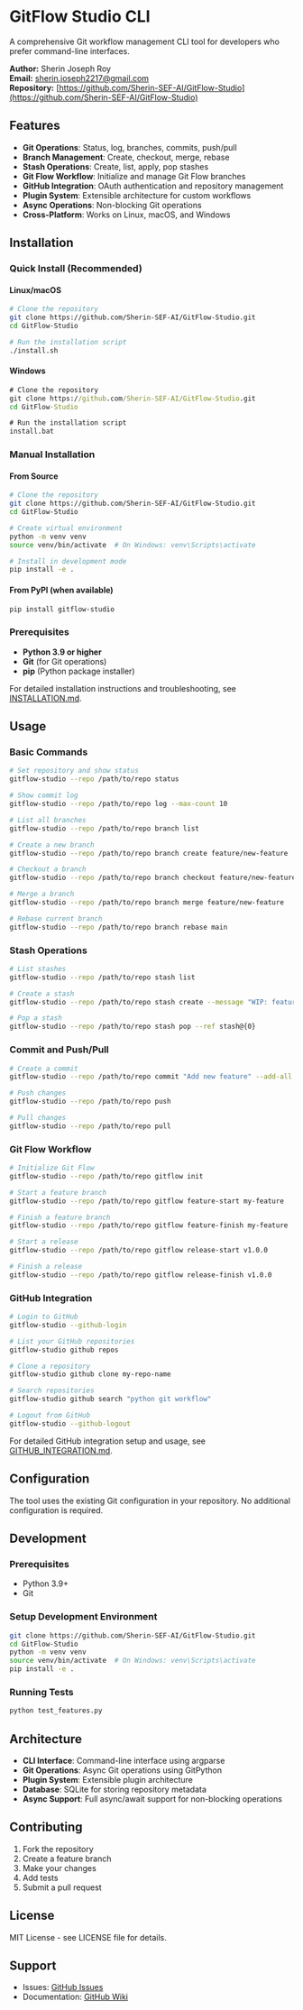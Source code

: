 # GitFlow Studio CLI

A comprehensive Git workflow management CLI tool for developers who prefer command-line interfaces.

**Author:** Sherin Joseph Roy  
**Email:** sherin.joseph2217@gmail.com  
**Repository:** [https://github.com/Sherin-SEF-AI/GitFlow-Studio](https://github.com/Sherin-SEF-AI/GitFlow-Studio)

## Features

- **Git Operations**: Status, log, branches, commits, push/pull
- **Branch Management**: Create, checkout, merge, rebase
- **Stash Operations**: Create, list, apply, pop stashes
- **Git Flow Workflow**: Initialize and manage Git Flow branches
- **GitHub Integration**: OAuth authentication and repository management
- **Plugin System**: Extensible architecture for custom workflows
- **Async Operations**: Non-blocking Git operations
- **Cross-Platform**: Works on Linux, macOS, and Windows

## Installation

### Quick Install (Recommended)

#### Linux/macOS
```bash
# Clone the repository
git clone https://github.com/Sherin-SEF-AI/GitFlow-Studio.git
cd GitFlow-Studio

# Run the installation script
./install.sh
```

#### Windows
```cmd
# Clone the repository
git clone https://github.com/Sherin-SEF-AI/GitFlow-Studio.git
cd GitFlow-Studio

# Run the installation script
install.bat
```

### Manual Installation

#### From Source
```bash
# Clone the repository
git clone https://github.com/Sherin-SEF-AI/GitFlow-Studio.git
cd GitFlow-Studio

# Create virtual environment
python -m venv venv
source venv/bin/activate  # On Windows: venv\Scripts\activate

# Install in development mode
pip install -e .
```

#### From PyPI (when available)
```bash
pip install gitflow-studio
```

### Prerequisites
- **Python 3.9 or higher**
- **Git** (for Git operations)
- **pip** (Python package installer)

For detailed installation instructions and troubleshooting, see [INSTALLATION.md](INSTALLATION.md).

## Usage

### Basic Commands

```bash
# Set repository and show status
gitflow-studio --repo /path/to/repo status

# Show commit log
gitflow-studio --repo /path/to/repo log --max-count 10

# List all branches
gitflow-studio --repo /path/to/repo branch list

# Create a new branch
gitflow-studio --repo /path/to/repo branch create feature/new-feature

# Checkout a branch
gitflow-studio --repo /path/to/repo branch checkout feature/new-feature

# Merge a branch
gitflow-studio --repo /path/to/repo branch merge feature/new-feature

# Rebase current branch
gitflow-studio --repo /path/to/repo branch rebase main
```

### Stash Operations

```bash
# List stashes
gitflow-studio --repo /path/to/repo stash list

# Create a stash
gitflow-studio --repo /path/to/repo stash create --message "WIP: feature in progress"

# Pop a stash
gitflow-studio --repo /path/to/repo stash pop --ref stash@{0}
```

### Commit and Push/Pull

```bash
# Create a commit
gitflow-studio --repo /path/to/repo commit "Add new feature" --add-all

# Push changes
gitflow-studio --repo /path/to/repo push

# Pull changes
gitflow-studio --repo /path/to/repo pull
```

### Git Flow Workflow

```bash
# Initialize Git Flow
gitflow-studio --repo /path/to/repo gitflow init

# Start a feature branch
gitflow-studio --repo /path/to/repo gitflow feature-start my-feature

# Finish a feature branch
gitflow-studio --repo /path/to/repo gitflow feature-finish my-feature

# Start a release
gitflow-studio --repo /path/to/repo gitflow release-start v1.0.0

# Finish a release
gitflow-studio --repo /path/to/repo gitflow release-finish v1.0.0
```

### GitHub Integration

```bash
# Login to GitHub
gitflow-studio --github-login

# List your GitHub repositories
gitflow-studio github repos

# Clone a repository
gitflow-studio github clone my-repo-name

# Search repositories
gitflow-studio github search "python git workflow"

# Logout from GitHub
gitflow-studio --github-logout
```

For detailed GitHub integration setup and usage, see [GITHUB_INTEGRATION.md](GITHUB_INTEGRATION.md).

## Configuration

The tool uses the existing Git configuration in your repository. No additional configuration is required.

## Development

### Prerequisites

- Python 3.9+
- Git

### Setup Development Environment

```bash
git clone https://github.com/Sherin-SEF-AI/GitFlow-Studio.git
cd GitFlow-Studio
python -m venv venv
source venv/bin/activate  # On Windows: venv\Scripts\activate
pip install -e .
```

### Running Tests

```bash
python test_features.py
```

## Architecture

- **CLI Interface**: Command-line interface using argparse
- **Git Operations**: Async Git operations using GitPython
- **Plugin System**: Extensible plugin architecture
- **Database**: SQLite for storing repository metadata
- **Async Support**: Full async/await support for non-blocking operations

## Contributing

1. Fork the repository
2. Create a feature branch
3. Make your changes
4. Add tests
5. Submit a pull request

## License

MIT License - see LICENSE file for details.

## Support

- Issues: [GitHub Issues](https://github.com/Sherin-SEF-AI/GitFlow-Studio/issues)
- Documentation: [GitHub Wiki](https://github.com/Sherin-SEF-AI/GitFlow-Studio/wiki) 